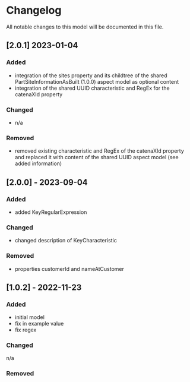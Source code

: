 # Changelog
All notable changes to this model will be documented in this file.

## [2.0.1] 2023-01-04
### Added
- integration of the sites property and its childtree of the shared PartSiteInformationAsBuilt (1.0.0) aspect model as optional content
- integration of the shared UUID characteristic and RegEx for the catenaXId property

### Changed
- n/a

### Removed
- removed existing characteristic and RegEx of the catenaXId property and replaced it with content of the shared UUID aspect model (see added information)

## [2.0.0] - 2023-09-04
### Added
- added KeyRegularExpression

### Changed
- changed description of KeyCharacteristic

### Removed
- properties customerId and nameAtCustomer

## [1.0.2] - 2022-11-23
### Added
- initial model
- fix in example value
- fix regex

### Changed
n/a

### Removed

